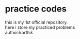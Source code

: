 # practice codes
this is my 1st official repository.
<br>
here i store my practiced problems
<br>
author:karthik
